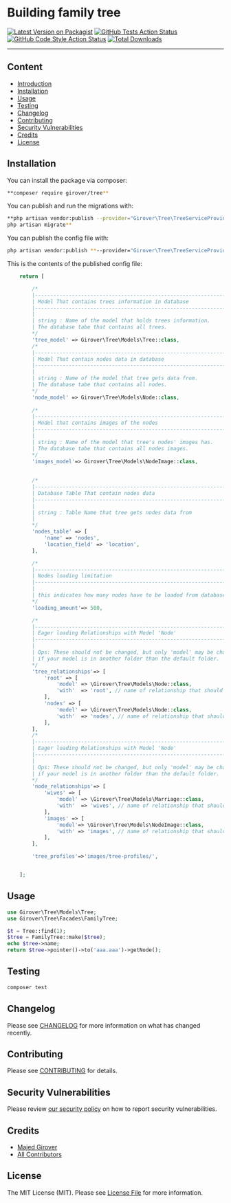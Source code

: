 # Building family tree

[![Latest Version on Packagist](https://img.shields.io/packagist/v/girover/tree.svg?style=flat-square)](https://packagist.org/packages/girover/tree)
[![GitHub Tests Action Status](https://img.shields.io/github/workflow/status/girover/tree/run-tests?label=tests)](https://github.com/girover/tree/actions?query=workflow%3Arun-tests+branch%3Amain)
[![GitHub Code Style Action Status](https://img.shields.io/github/workflow/status/girover/tree/Check%20&%20fix%20styling?label=code%20style)](https://github.com/girover/tree/actions?query=workflow%3A"Check+%26+fix+styling"+branch%3Amain)
[![Total Downloads](https://img.shields.io/packagist/dt/girover/tree.svg?style=flat-square)](https://packagist.org/packages/girover/tree)

---
## Content

  - [Introduction](#introduction)
  - [Installation](#installation)
  - [Usage](#usage)
  - [Testing](#testing)
  - [Changelog](#changelog)
  - [Contributing](#contributing)
  - [Security Vulnerabilities](#security-vulnerabilities)
  - [Credits](#credits)
  - [License](#license)


## Installation

You can install the package via composer:

```bash
**composer require girover/tree**
```

You can publish and run the migrations with:

```bash
**php artisan vendor:publish --provider="Girover\Tree\TreeServiceProvider" --tag="tree-migrations"
php artisan migrate**
```

You can publish the config file with:
```bash
php artisan vendor:publish **--provider="Girover\Tree\TreeServiceProvider" --tag="tree-config"**
```

This is the contents of the published config file:

```php
    return [

        /*
        |--------------------------------------------------------------------------
        | Model That contains trees information in database
        |--------------------------------------------------------------------------
        |
        | string : Name of the model that holds trees information.
        | The database tabe that contains all trees.
        */
        'tree_model' => Girover\Tree\Models\Tree::class,
        /*
        |--------------------------------------------------------------------------
        | Model That contain nodes data in database
        |--------------------------------------------------------------------------
        |
        | string : Name of the model that tree gets data from.
        | The database tabe that contains all nodes.
        */
        'node_model' => Girover\Tree\Models\Node::class,
        
        /*
        |--------------------------------------------------------------------------
        | Model that contains images of the nodes
        |--------------------------------------------------------------------------
        |
        | string : Name of the model that tree's nodes' images has.
        | The database tabe that contains all nodes images.
        */
        'images_model'=> Girover\Tree\Models\NodeImage::class,
        
        
        /*
        |--------------------------------------------------------------------------
        | Database Table That contain nodes data
        |--------------------------------------------------------------------------
        |
        | string : Table Name that tree gets nodes data from
        |
        */
        'nodes_table' => [
            'name' => 'nodes',
            'location_field' => 'location',
        ],

        /*
        |--------------------------------------------------------------------------
        | Nodes loading limitation
        |--------------------------------------------------------------------------
        |
        | this indicates how many nodes have to be loaded from database table
        */
        'loading_amount'=> 500, 

        /*
        |--------------------------------------------------------------------------
        | Eager loading Relationships with Model 'Node'
        |--------------------------------------------------------------------------
        |
        | Ops: These should not be changed, but only 'model' may be changed 
        | if your model is in another folder than the default folder.
        */
        'tree_relationships'=> [
            'root' => [
                'model' => \Girover\Tree\Models\Node::class,
                'with'  => 'root', // name of relationship that should be eager loaded
            ],
            'nodes' => [
                'model' => \Girover\Tree\Models\Node::class,
                'with'  => 'nodes', // name of relationship that should be eager loaded
            ],
        ], 
        /*
        |--------------------------------------------------------------------------
        | Eager loading Relationships with Model 'Node'
        |--------------------------------------------------------------------------
        |
        | Ops: These should not be changed, but only 'model' may be changed 
        | if your model is in another folder than the default folder.
        */
        'node_relationships'=> [
            'wives' => [
                'model' => \Girover\Tree\Models\Marriage::class,
                'with'  => 'wives', // name of relationship that should be eager loaded
            ],
            'images' => [
                'model'=> \Girover\Tree\Models\NodeImage::class,
                'with' => 'images', // name of relationship that should be eager loaded
            ],
        ], 

        'tree_profiles'=>'images/tree-profiles/',


    ];
```

## Usage


```php
use Girover\Tree\Models\Tree;
use Girover\Tree\Facades\FamilyTree;

$t = Tree::find(1); 
$tree = FamilyTree::make($tree);
echo $tree->name;
return $tree->pointer()->to('aaa.aaa')->getNode();
```

## Testing

```bash
composer test
```

## Changelog

Please see [CHANGELOG](CHANGELOG.md) for more information on what has changed recently.

## Contributing

Please see [CONTRIBUTING](.github/CONTRIBUTING.md) for details.

## Security Vulnerabilities

Please review [our security policy](../../security/policy) on how to report security vulnerabilities.

## Credits

- [Majed Girover](https://github.com/girover)
- [All Contributors](../../contributors)

## License

The MIT License (MIT). Please see [License File](LICENSE.md) for more information.
